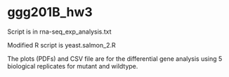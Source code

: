 # ggg201B_hw3

Script is in rna-seq_exp_analysis.txt

Modified R script is yeast.salmon_2.R

The plots (PDFs) and CSV file are for the differential gene analysis using 5 biological replicates for mutant and wildtype.
